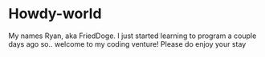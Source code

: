 # Howdy-world
My names Ryan, aka FriedDoge. I just started learning to program a couple days ago so.. welcome to my coding venture! Please do enjoy your stay
